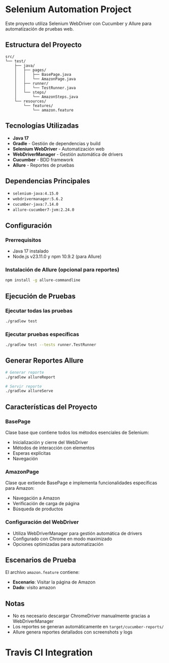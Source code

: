 # Selenium Automation Project

Este proyecto utiliza Selenium WebDriver con Cucumber y Allure para automatización de pruebas web.

## Estructura del Proyecto

```
src/
└── test/
    ├── java/
    │   ├── pages/
    │   │   ├── BasePage.java
    │   │   └── AmazonPage.java
    │   ├── runner/
    │   │   └── TestRunner.java
    │   └── steps/
    │       └── AmazonSteps.java
    └── resources/
        └── features/
            └── amazon.feature
```

## Tecnologías Utilizadas

- **Java 17**
- **Gradle** - Gestión de dependencias y build
- **Selenium WebDriver** - Automatización web
- **WebDriverManager** - Gestión automática de drivers
- **Cucumber** - BDD framework
- **Allure** - Reportes de pruebas

## Dependencias Principales

- `selenium-java:4.15.0`
- `webdrivermanager:5.6.2`
- `cucumber-java:7.14.0`
- `allure-cucumber7-jvm:2.24.0`

## Configuración

### Prerrequisitos

- Java 17 instalado
- Node.js v23.11.0 y npm 10.9.2 (para Allure)

### Instalación de Allure (opcional para reportes)

```bash
npm install -g allure-commandline
```

## Ejecución de Pruebas

### Ejecutar todas las pruebas

```bash
./gradlew test
```

### Ejecutar pruebas específicas

```bash
./gradlew test --tests runner.TestRunner
```

## Generar Reportes Allure

```bash
# Generar reporte
./gradlew allureReport

# Servir reporte
./gradlew allureServe
```

## Características del Proyecto

### BasePage
Clase base que contiene todos los métodos esenciales de Selenium:
- Inicialización y cierre del WebDriver
- Métodos de interacción con elementos
- Esperas explícitas
- Navegación

### AmazonPage
Clase que extiende BasePage e implementa funcionalidades específicas para Amazon:
- Navegación a Amazon
- Verificación de carga de página
- Búsqueda de productos

### Configuración del WebDriver
- Utiliza WebDriverManager para gestión automática de drivers
- Configurado con Chrome en modo maximizado
- Opciones optimizadas para automatización

## Escenarios de Prueba

El archivo `amazon.feature` contiene:
- **Escenario**: Visitar la página de Amazon
- **Dado**: visito amazon

## Notas

- No es necesario descargar ChromeDriver manualmente gracias a WebDriverManager
- Los reportes se generan automáticamente en `target/cucumber-reports/`
- Allure genera reportes detallados con screenshots y logs
# Travis CI Integration
